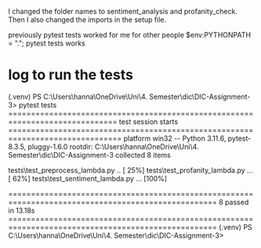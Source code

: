 I changed the folder names to sentiment_analysis and profanity_check. Then I also changed the imports in the setup file.

previously pytest tests worked for me
for other people $env:PYTHONPATH = "."; pytest tests works


# log to run the tests #

(.venv) PS C:\Users\hanna\OneDrive\Uni\4. Semester\dic\DIC-Assignment-3> pytest tests
============================================================================== test session starts ===============================================================================
platform win32 -- Python 3.11.6, pytest-8.3.5, pluggy-1.6.0
rootdir: C:\Users\hanna\OneDrive\Uni\4. Semester\dic\DIC-Assignment-3
collected 8 items                                                                                                                                                                 

tests\test_preprocess_lambda.py ..                                                                                                                                                                                    [ 25%]
tests\test_profanity_lambda.py ...                                                                                                                                                                                    [ 62%]
tests\test_sentiment_lambda.py ...                                                                                                                                                                                    [100%]

==================================================================================================== 8 passed in 13.18s ====================================================================================================
(.venv) PS C:\Users\hanna\OneDrive\Uni\4. Semester\dic\DIC-Assignment-3>